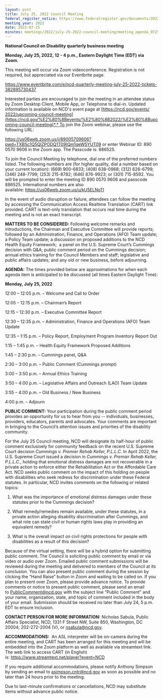 ```yaml
---
layout: post
title: July 25, 2022 Council Meeting
federal_register_notice: https://www.federalregister.gov/documents/2022/07/08/2022-14703/sunshine-act-meetings
meeting_year: 2022
date: 2022-07-25
minutes: meetings/2022/july-25-2022-council-meeting/meeting_agenda_072522.doc
---
```

**National Council on Disability quarterly business meeting**

**Monday, July 25, 2022, 12 - 4 p.m., Eastern Daylight Time (EDT) via Zoom.**

This meeting will occur via Zoom videoconference. Registration is not required, but appreciated via our Eventbrite page.

<https://www.eventbrite.com/e/ncd-quarterly-meeting-july-25-2022-tickets-382895730437>

Interested parties are encouraged to join the meeting in an attendee status by Zoom Desktop Client, Mobile App, or Telephone to dial-in. Updated information is available on NCD's event page at [https://ncd.gov/​events/​2022/​upcoming-council-meeting](https://ncd.gov/%E2%80%8Bevents/%E2%80%8B2022/%E2%80%8Bupcoming-council-meeting)*.* To join the Zoom webinar, please use the following URL:

<https://us06web.zoom.us/j/89005709606?pwd=TXBSc1Q5QlZPODQ1T09IQm1qeW5YUT09> or enter Webinar ID: 890 0570 9606 in the Zoom app. The Passcode is: 886525.

To join the Council Meeting by telephone, dial one of the preferred numbers listed. The following numbers are (for higher quality, dial a number based on your current location): (669) 900-6833; (408) 638-0968; (312) 626-6799; (346) 248-7799; (253) 215-8782; (646) 876-9923; or (301) 715-8592. You will be prompted to enter the meeting ID 890 0570 9606 and passcode 886525. International numbers are also available: <https://us06web.zoom.us/u/kU5ELNoTI>

In the event of audio disruption or failure, attendees can follow the meeting by accessing the Communication Access Realtime Translation (CART) link provided. CART is text-only translation that occurs real time during the meeting and is not an exact transcript.

**MATTERS TO BE CONSIDERED:** Following welcome remarks and introductions, the Chairman and Executive Committee will provide reports; followed by an Administration, Finance, and Operations (AFO) Team update; a Policy Team update; a discussion on proposed additions to the NCD Health Equity Framework;  a panel on the U.S. Supreme Court’s Cummings decision with Q&A; public comment period on the Cummings decision; annual ethics training for the Council Members and staff; legislative and public affairs updates; and any old or new business, before adjourning.

**AGENDA:** The times provided below are approximations for when each agenda item is anticipated to be discussed (all times Eastern Daylight Time):

**Monday, July 25, 2022**

12:00 – 12:05 p.m. – Welcome and Call to Order

12:05 – 12:15 p.m. – Chairman’s Report

12:15 – 12:30 p.m. – Executive Committee Report

12:30 – 12:35 p.m. – Administration, Finance and Operations (AFO) Team Update

12:35 – 1:15 p.m. – Policy Report, Employment Program Inventory Report Out

1:15 – 1:45 p.m. – Health Equity Framework Proposed Additions

1:45 – 2:30 p.m. – Cummings panel, Q&A

2:30 – 3:00 p.m. – Public Comment (Cummings prompt)

3:00 – 3:50 p.m. – Annual Ethics Training

3:50 – 4:00 p.m. – Legislative Affairs and Outreach (LAO) Team Update

3:55 – 4:00 p.m. – Old Business / New Business

4:00 p.m. – Adjourn

**PUBLIC COMMENT:** Your participation during the public comment period provides an opportunity for us to hear from you -- individuals, businesses, providers, educators, parents and advocates. Your comments are important in bringing to the Council’s attention issues and priorities of the disability community.

For the July 25 Council meeting, NCD will designate its half-hour of public comment exclusively for community feedback on the recent U.S. Supreme Court decision *Cummings v. Premier Rehab Keller, P.L.L.C.* In April 2022, the U.S. Supreme Court issued a decision in *Cummings v. Premier Rehab Keller, P.L.L.C.,* holding that emotional distress damages are not recoverable in a private action to enforce either the Rehabilitation Act or the Affordable Care Act. NCD seeks public comment on the impact of this holding on people with disabilities who seek redress for discrimination under these Federal statutes. In particular, NCD invites comments on the following or related topics:

1. What was the importance of emotional distress damages under these statutes prior to the Cummings decision?

2. What remedy/remedies remain available, under these statutes, in a private action alleging disability discrimination after Cummings, and what role can state civil or human rights laws play in providing an equivalent remedy?

3. What is the overall impact on civil rights protections for people with disabilities as a result of this decision?

Because of the virtual setting, there will be a hybrid option for submitting public comment. The Council is soliciting public comment by email or via video or audio over Zoom. Emailed public comment submissions will be reviewed during the meeting and delivered to members of the Council at its conclusion. You can also present public comment during the session by clicking the “Hand Raise” button in Zoom and waiting to be called on. If you plan to present over Zoom, please provide advance notice. To provide comments or notice to present public comment, please send an email to [PublicComment@ncd.gov](mailto:PublicComment@ncd.gov) with the subject line “Public Comment” and your name, organization, state, and topic of comment included in the body of your email. Submission should be received no later than July 24, 5 p.m. EDT to ensure inclusion.

**CONTACT PERSON FOR MORE INFORMATION:** Nicholas Sabula, Public Affairs Specialist, NCD, 1331 F Street NW, Suite 850, Washington, DC 20004; 202-272-2004 (V), or [nsabula@ncd.gov](mailto:nsabula@ncd.gov).

**ACCOMMODATIONS:**  An ASL interpreter will be on-camera during the entire meeting, and CART has been arranged for this meeting and will be embedded into the Zoom platform as well as available via streamtext link. The web link to access CART (in English) is: <https://www.streamtext.net/player?event=NCD>

If you require additional accommodations, please notify Anthony Simpson by sending an email to [asimpson.cntr@ncd.gov](mailto:asimpson.cntr@ncd.gov) as soon as possible and no later than 24 hours prior to the meeting.

Due to last-minute confirmations or cancellations, NCD may substitute items without advance public notice.